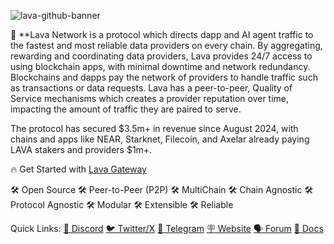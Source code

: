 ![lava-github-banner](https://github.com/lavanet/.github/assets/82295340/a32f3878-32e0-4194-ad7a-33a22bf34163)

🌋 **Lava Network is a protocol which directs dapp and AI agent traffic to the fastest and most reliable data providers on every chain. By aggregating, rewarding and coordinating data providers, Lava provides 24/7 access to using blockchain apps, with minimal downtime and network redundancy. Blockchains and dapps pay the network of providers to handle traffic such as transactions or data requests. Lava has a peer-to-peer, Quality of Service mechanisms which creates a provider reputation over time, impacting the amount of traffic they are paired to serve. 

The protocol has secured $3.5m+ in revenue since August 2024, with chains and apps like NEAR, Starknet, Filecoin, and Axelar already paying LAVA stakers and providers $1m+.

🔥 Get Started with [Lava Gateway](https://gateway.lavanet.xyz?utm_source=readme&utm_medium=github&utm_campaign=lava-phase-2)

🛠 Open Source
🛠 Peer-to-Peer (P2P)
🛠 MultiChain
🛠 Chain Agnostic
🛠 Protocol Agnostic
🛠 Modular
🛠 Extensible
🛠 Reliable

Quick Links:
[💬 Discord](https://discord.gg/5VcqgwMmkA)
[🐦 Twitter/X](https://x.com/lavanetxyz)
[📩 Telegram](https://t.me/officiallavanetwork)
[🪧 Website](https://lavanet.xyz)
[🗣️ Forum](https://community.lavanet.xyz)
[📝 Docs](https://docs.lavanet.xyz)
